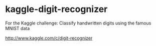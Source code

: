 kaggle-digit-recognizer
=======================

For the Kaggle challenge: Classify handwritten digits using the famous MNIST data

http://www.kaggle.com/c/digit-recognizer
